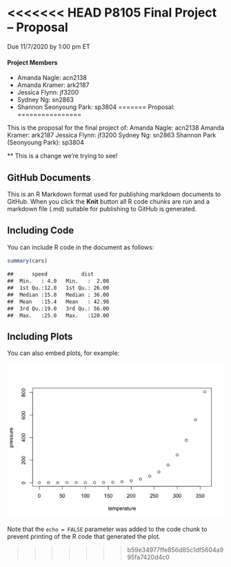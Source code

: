 <<<<<<< HEAD
P8105 Final Project – Proposal
================
Due 11/7/2020 by 1:00 pm ET

#### Project Members

  - Amanda Nagle: acn2138
  - Amanda Kramer: ark2187
  - Jessica Flynn: jf3200
  - Sydney Ng: sn2863
  - Shannon Seonyoung Park: sp3804
=======
Proposal:
================

This is the proposal for the final project of: Amanda Nagle: acn2138
Amanda Kramer: ark2187 Jessica Flynn: jf3200 Sydney Ng: sn2863 Shannon
Park (Seonyoung Park): sp3804

\*\* This is a change we’re trying to see\!

## GitHub Documents

This is an R Markdown format used for publishing markdown documents to
GitHub. When you click the **Knit** button all R code chunks are run and
a markdown file (.md) suitable for publishing to GitHub is generated.

## Including Code

You can include R code in the document as follows:

``` r
summary(cars)
```

    ##      speed           dist       
    ##  Min.   : 4.0   Min.   :  2.00  
    ##  1st Qu.:12.0   1st Qu.: 26.00  
    ##  Median :15.0   Median : 36.00  
    ##  Mean   :15.4   Mean   : 42.98  
    ##  3rd Qu.:19.0   3rd Qu.: 56.00  
    ##  Max.   :25.0   Max.   :120.00

## Including Plots

You can also embed plots, for example:

![](Final_files/figure-gfm/pressure-1.png)<!-- -->

Note that the `echo = FALSE` parameter was added to the code chunk to
prevent printing of the R code that generated the plot.
>>>>>>> b59e34977ffe856d85c1df5604a995fa7420d4c0
